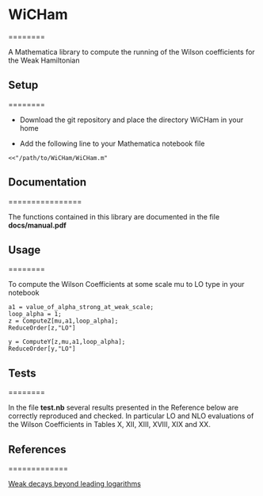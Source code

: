 # WiCHam
========

A Mathematica library to compute the running of the Wilson coefficients for the Weak Hamiltonian

## Setup 
========

 * Download the git repository and place the directory WiCHam in your home

 * Add the following line to your Mathematica notebook file

```
<<"/path/to/WiCHam/WiCHam.m"
```

## Documentation
================

The functions contained in this library are documented in the file **docs/manual.pdf**

## Usage
========

To compute the Wilson Coefficients at some scale mu to LO type in your notebook

```
a1 = value_of_alpha_strong_at_weak_scale;
loop_alpha = 1;
z = ComputeZ[mu,a1,loop_alpha];
ReduceOrder[z,"LO"]

y = ComputeY[z,mu,a1,loop_alpha];
ReduceOrder[y,"LO"]

```

## Tests
========

In the file **test.nb** several results presented in the Reference below are correctly 
reproduced and checked. In particular LO and NLO evaluations of the Wilson Coefficients
in Tables X, XII, XIII, XVIII, XIX and XX.

## References
=============

[Weak decays beyond leading logarithms](http://inspirehep.net/record/403867)

